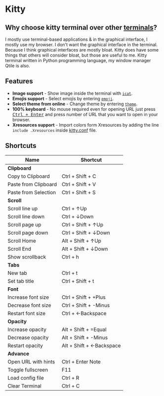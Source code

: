 # Kitty

## Why choose kitty terminal over other [terminals](https://wiki.archlinux.org/title/List_of_applications#Terminal_emulators)?
I mostly use terminal-based applications & in the graphical interface, I mostly
use my browser. I don't want the graphical interface in the terminal. Because I
think graphical interfaces are mostly bloat. Kitty does have some things that
others will consider bloat, but those are useful to me. Kitty terminal written
in Python programming language, my window manager Qtile is also.

## Features
- **Image support** - Show image inside the terminal with [`icat`](https://github.com/AnzenKodo/nixed/blob/75013df59460dfe470a4d7925bcab17699129d1c/shell/alias#L22).
- **Emojis support** - Select emojis by entering [`emoji`](https://github.com/AnzenKodo/nixed/blob/9f93a179c0841ad942b095936c1c32ada26fd420/shell/alias#L26).
- **Select theme from online** - Change theme by entering [`theme`](https://github.com/AnzenKodo/nixed/blob/9f93a179c0841ad942b095936c1c32ada26fd420/shell/alias#L24).
- **100% keyboard** - No mouse required even for opening URL just press
[<kbd>Ctrl + Enter</kbd>](https://github.com/AnzenKodo/nixed/blob/9f93a179c0841ad942b095936c1c32ada26fd420/kitty/shortcuts.conf#L34) and press number of URL that you want to open in your
browser.
- **Xresources support** - Import colors form Xresources by adding the line
`include .Xresources` inside [kitty.conf](kitty.conf) file.

## Shortcuts

| Name                 | Shortcut                 |
|----------------------|--------------------------|
| **Clipboard**        |                          |
| Copy to Clipboard    | Ctrl + Shift + C         |
| Paste from Clipboard | Ctrl + Shift + V         |
| Paste from Selection | Ctrl + Shift + S         |
| **Scroll**           |                          |
| Scroll line up       | Ctrl + ↑Up               |
| Scroll line down     | Ctrl + ↓Down             |
| Scroll page up       | Ctrl + Shift + ↑Up       |
| Scroll page down     | Ctrl + Shift + ↓Down     |
| Scroll Home          | Alt + Shift + ↑Up        |
| Scroll End           | Alt + Shift + ↓Down      |
| Show scrollback      | Ctrl + h                 |
| **Tabs**             |                          |
| New tab              | Ctrl + t                 |
| Set tab title        | Ctrl + Shift + t         |
| **Font**             |                          |
| Increase font size   | Ctrl + Shift + +Plus     |
| Decrease font size   | Ctrl + Shift + -Minus    |
| Restart font size    | Ctrl + ←Backspace        |
| **Opacity**          |                          |
| Increase opacity     | Alt + Shift + =Equal     |
| Decrease opacity     | Alt + Shift + -Minus     |
| Restart opacity      | Alt + Shift + ←Backspace |
| **Advance**          |                          |
| Open URL with hints  | Ctrl + Enter Note        |
| Toggle fullscreen    | F11                      |
| Load config file     | Ctrl + R                 |
| Clear Terminal       | Ctrl + C                 |
